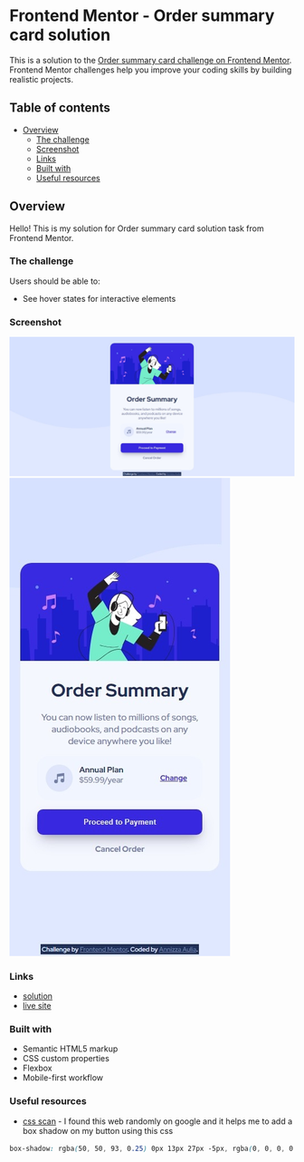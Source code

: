# Frontend Mentor - Order summary card solution

This is a solution to the [Order summary card challenge on Frontend Mentor](https://www.frontendmentor.io/challenges/order-summary-component-QlPmajDUj). Frontend Mentor challenges help you improve your coding skills by building realistic projects. 

## Table of contents

- [Overview](#overview)
  - [The challenge](#the-challenge)
  - [Screenshot](#screenshot)
  - [Links](#links)
  - [Built with](#built-with)
  - [Useful resources](#useful-resources)

## Overview
Hello! This is my solution for Order summary card solution task from Frontend Mentor.

### The challenge

Users should be able to:

- See hover states for interactive elements

### Screenshot

![desktop view](./screenshots/desktop-view.jpeg)
![mobile view](./screenshots/mobile-view.jpeg)

### Links

- [solution](https://www.frontendmentor.io/solutions/order-summary-card-gHLfc9J8KV)
- [live site](https://order-summary-component-powreze.netlify.app/)

### Built with

- Semantic HTML5 markup
- CSS custom properties
- Flexbox
- Mobile-first workflow

### Useful resources

- [css scan](https://getcssscan.com/css-box-shadow-examples) - I found this web randomly on google and it helps me to add a box shadow on my button using this css

```css
box-shadow: rgba(50, 50, 93, 0.25) 0px 13px 27px -5px, rgba(0, 0, 0, 0.3) 0px 8px 16px -8px;
```